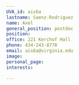 ```yaml
---
UVA_id: ais6a
lastname: Saenz-Rodriguez
name: Axel
general_position: postdoc
position:
office: 221 Kerchof Hall
phone: 434-243-8778
email: ais6a@virginia.edu
image: 
personal_page:
interests:

---
```

